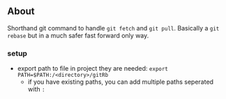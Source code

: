 <!-- https://levelup.gitconnected.com/automate-repetitive-tasks-with-custom-git-commands-76a4b71d262f -->

## About 
Shorthand git command to handle `git fetch` and `git pull`. Basically a `git rebase` but in a much safer fast forward only way.

### setup
- export path to file in project they are needed: `export PATH=$PATH:/<directory>/gitRb`
    - if you have existing paths, you can add multiple paths seperated with `:`